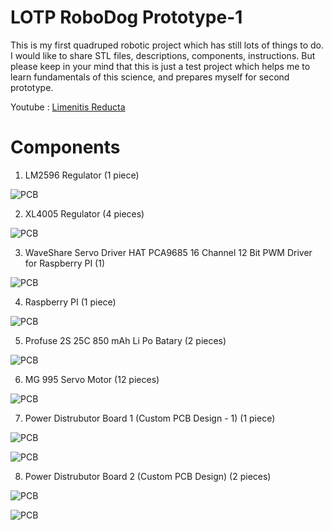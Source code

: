 # LOTP RoboDog Prototype-1
This is my first quadruped robotic project which has still lots of things to do. I would like to share STL files, descriptions, components, instructions. But please keep in your mind that this is just a test project which helps me to learn fundamentals of this science, and prepares myself for second prototype.

Youtube : [Limenitis Reducta](https://www.youtube.com/channel/UCfY4QudfnPH8X3gaX6DbpPw?view_as=subscriber)

# Components

1.	LM2596 Regulator (1 piece)

![PCB](https://github.com/SMDHuman/LOTP-RoboDog/blob/master/Images/S%20-%20LM2596%20Regulator.jpg)

2.	XL4005 Regulator (4 pieces) 

![PCB](https://github.com/SMDHuman/LOTP-RoboDog/blob/master/Images/S%20-%20XL4005%20Regulator.jpg)

3.	WaveShare Servo Driver HAT PCA9685 16 Channel 12 Bit PWM Driver for Raspberry PI (1) 

![PCB](https://github.com/SMDHuman/LOTP-RoboDog/blob/master/Images/S%20-%20WaveShare%20Servo%20Driver%20HAT%20PCA9685%2016%20Channel%2012%20Bit%20PWM%20Driver.jpg)

4.	Raspberry PI (1 piece)

![PCB](https://github.com/SMDHuman/LOTP-RoboDog/blob/master/Images/S%20-%20Raspberry%20PI.jpg)

5.	Profuse 2S 25C 850 mAh Li Po Batary (2 pieces)

![PCB](https://github.com/SMDHuman/LOTP-RoboDog/blob/master/Images/S%20-%20Profuse%202S%2025C%20850%20mAh%20Li%20Po%20Batary.jpg)

6.	MG 995 Servo Motor (12 pieces)

![PCB](https://github.com/SMDHuman/LOTP-RoboDog/blob/master/Images/S%20-%20MG%20995%20Servo%20MotorS.jpg)

7.	Power Distrubutor Board 1 (Custom PCB Design - 1) (1 piece)

![PCB](https://github.com/SMDHuman/LOTP-RoboDog/blob/master/Images/S%20-%20Power%20Distrubutor%20Board%20(Custom%20PCB%20Design)1-1.jpg)

![PCB](https://github.com/SMDHuman/LOTP-RoboDog/blob/master/Images/S%20-%20Power%20Distrubutor%20Board%20(Custom%20PCB%20Design)%201-2.jpg)

8.	Power Distrubutor Board 2 (Custom PCB Design) (2 pieces)

![PCB](https://github.com/SMDHuman/LOTP-RoboDog/blob/master/Images/S%20-%20Power%20Distrubutor%20Board%20(Custom%20PCB%20Design)%202-1.jpg)

![PCB](https://github.com/SMDHuman/LOTP-RoboDog/blob/master/Images/S%20-%20Power%20Distrubutor%20Board%20(Custom%20PCB%20Design)%202-2.jpg)



